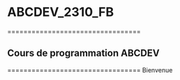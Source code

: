 # ABCDEV_2310_FB
=================================
## Cours de programmation ABCDEV
=================================
Bienvenue